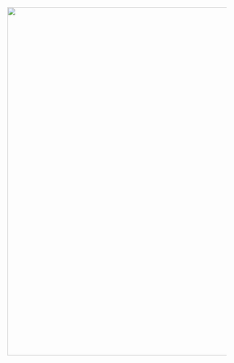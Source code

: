 <div align=center><img src="http://tva1.sinaimg.cn/large/005Q1GhGly1gx32fignn3j30xc0fg451.jpg" width="800"></div>

